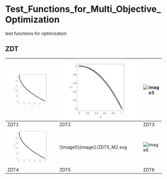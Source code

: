 # Test_Functions_for_Multi_Objective_Optimization
test functions for optimization
## ZDT
|![image1](image1/ZDT1_M2.svg)|![image2](image1/ZDT2_M2.svg)|![image3](image3/ZDT3_M2.svg)|
|---|---|---|
|ZDT1|ZDT2|ZDT3|
|![image4](image1/ZDT4_M2.svg)|![image5](image1/ZDT5_M2.svg|![image6](image6/ZDT6_M2.svg)|
|ZDT4|ZDT5|ZDT6|
